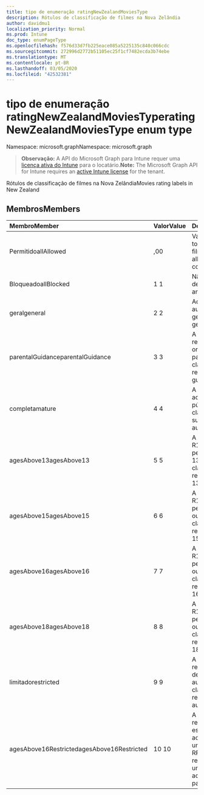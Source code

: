 ```yaml
---
title: tipo de enumeração ratingNewZealandMoviesType
description: Rótulos de classificação de filmes na Nova Zelândia
author: davidmu1
localization_priority: Normal
ms.prod: Intune
doc_type: enumPageType
ms.openlocfilehash: f576d33d7fb225eace085a5225135c840c066cdc
ms.sourcegitcommit: 272996d2772b51105ec25f1cf7482ecda3b74ebe
ms.translationtype: MT
ms.contentlocale: pt-BR
ms.lasthandoff: 03/05/2020
ms.locfileid: "42532381"
---
```

# <a name="ratingnewzealandmoviestype-enum-type"></a><span data-ttu-id="35797-103">tipo de enumeração ratingNewZealandMoviesType</span><span class="sxs-lookup"><span data-stu-id="35797-103">ratingNewZealandMoviesType enum type</span></span>

<span data-ttu-id="35797-104">Namespace: microsoft.graph</span><span class="sxs-lookup"><span data-stu-id="35797-104">Namespace: microsoft.graph</span></span>

> <span data-ttu-id="35797-105">**Observação:** A API do Microsoft Graph para Intune requer uma [licença ativa do Intune](https://go.microsoft.com/fwlink/?linkid=839381) para o locatário.</span><span class="sxs-lookup"><span data-stu-id="35797-105">**Note:** The Microsoft Graph API for Intune requires an [active Intune license](https://go.microsoft.com/fwlink/?linkid=839381) for the tenant.</span></span>

<span data-ttu-id="35797-106">Rótulos de classificação de filmes na Nova Zelândia</span><span class="sxs-lookup"><span data-stu-id="35797-106">Movies rating labels in New Zealand</span></span>

## <a name="members"></a><span data-ttu-id="35797-107">Membros</span><span class="sxs-lookup"><span data-stu-id="35797-107">Members</span></span>
|<span data-ttu-id="35797-108">Membro</span><span class="sxs-lookup"><span data-stu-id="35797-108">Member</span></span>|<span data-ttu-id="35797-109">Valor</span><span class="sxs-lookup"><span data-stu-id="35797-109">Value</span></span>|<span data-ttu-id="35797-110">Descrição</span><span class="sxs-lookup"><span data-stu-id="35797-110">Description</span></span>|
|:---|:---|:---|
|<span data-ttu-id="35797-111">Permitido</span><span class="sxs-lookup"><span data-stu-id="35797-111">allAllowed</span></span>|<span data-ttu-id="35797-112">,0</span><span class="sxs-lookup"><span data-stu-id="35797-112">0</span></span>|<span data-ttu-id="35797-113">Valor padrão, permitir todo o conteúdo de filmes</span><span class="sxs-lookup"><span data-stu-id="35797-113">Default value, allow all movies content</span></span>|
|<span data-ttu-id="35797-114">Bloqueado</span><span class="sxs-lookup"><span data-stu-id="35797-114">allBlocked</span></span>|<span data-ttu-id="35797-115">1 </span><span class="sxs-lookup"><span data-stu-id="35797-115">1</span></span>|<span data-ttu-id="35797-116">Não permitir conteúdo de filmes</span><span class="sxs-lookup"><span data-stu-id="35797-116">Do not allow any movies content</span></span>|
|<span data-ttu-id="35797-117">geral</span><span class="sxs-lookup"><span data-stu-id="35797-117">general</span></span>|<span data-ttu-id="35797-118">2 </span><span class="sxs-lookup"><span data-stu-id="35797-118">2</span></span>|<span data-ttu-id="35797-119">Adequado para audiência geral</span><span class="sxs-lookup"><span data-stu-id="35797-119">Suitable for general audience</span></span>|
|<span data-ttu-id="35797-120">parentalGuidance</span><span class="sxs-lookup"><span data-stu-id="35797-120">parentalGuidance</span></span>|<span data-ttu-id="35797-121">3 </span><span class="sxs-lookup"><span data-stu-id="35797-121">3</span></span>|<span data-ttu-id="35797-122">A classificação PG recomenda orientação dos pais</span><span class="sxs-lookup"><span data-stu-id="35797-122">The PG classification recommends parental guidance</span></span>|
|<span data-ttu-id="35797-123">completa</span><span class="sxs-lookup"><span data-stu-id="35797-123">mature</span></span>|<span data-ttu-id="35797-124">4 </span><span class="sxs-lookup"><span data-stu-id="35797-124">4</span></span>|<span data-ttu-id="35797-125">A classificação M é adequada para o público adulto</span><span class="sxs-lookup"><span data-stu-id="35797-125">The M classification is suitable for mature audience</span></span>|
|<span data-ttu-id="35797-126">agesAbove13</span><span class="sxs-lookup"><span data-stu-id="35797-126">agesAbove13</span></span>|<span data-ttu-id="35797-127">5 </span><span class="sxs-lookup"><span data-stu-id="35797-127">5</span></span>|<span data-ttu-id="35797-128">A classificação do R13 é restrita às pessoas com mais de 13 anos</span><span class="sxs-lookup"><span data-stu-id="35797-128">The R13 classification is restricted to persons 13 years and over</span></span>|
|<span data-ttu-id="35797-129">agesAbove15</span><span class="sxs-lookup"><span data-stu-id="35797-129">agesAbove15</span></span>|<span data-ttu-id="35797-130">6 </span><span class="sxs-lookup"><span data-stu-id="35797-130">6</span></span>|<span data-ttu-id="35797-131">A classificação do R15 é restrita a pessoas de 15 anos ou mais</span><span class="sxs-lookup"><span data-stu-id="35797-131">The R15 classification is restricted to persons 15 years and over</span></span>|
|<span data-ttu-id="35797-132">agesAbove16</span><span class="sxs-lookup"><span data-stu-id="35797-132">agesAbove16</span></span>|<span data-ttu-id="35797-133">7 </span><span class="sxs-lookup"><span data-stu-id="35797-133">7</span></span>|<span data-ttu-id="35797-134">A classificação do R16 é restrita a pessoas com 16 anos ou mais</span><span class="sxs-lookup"><span data-stu-id="35797-134">The R16 classification is restricted to persons 16 years and over</span></span>|
|<span data-ttu-id="35797-135">agesAbove18</span><span class="sxs-lookup"><span data-stu-id="35797-135">agesAbove18</span></span>|<span data-ttu-id="35797-136">8 </span><span class="sxs-lookup"><span data-stu-id="35797-136">8</span></span>|<span data-ttu-id="35797-137">A classificação do R18 é restrita a pessoas de 18 anos ou mais</span><span class="sxs-lookup"><span data-stu-id="35797-137">The R18 classification is restricted to persons 18 years and over</span></span>|
|<span data-ttu-id="35797-138">limitado</span><span class="sxs-lookup"><span data-stu-id="35797-138">restricted</span></span>|<span data-ttu-id="35797-139">9 </span><span class="sxs-lookup"><span data-stu-id="35797-139">9</span></span>|<span data-ttu-id="35797-140">A classificação R é restrita a uma determinada audiência</span><span class="sxs-lookup"><span data-stu-id="35797-140">The R classification is restricted to a certain audience</span></span>|
|<span data-ttu-id="35797-141">agesAbove16Restricted</span><span class="sxs-lookup"><span data-stu-id="35797-141">agesAbove16Restricted</span></span>|<span data-ttu-id="35797-142">10 </span><span class="sxs-lookup"><span data-stu-id="35797-142">10</span></span>|<span data-ttu-id="35797-143">A classificação RP16 requer que os espectadores de 16 acompanhados por um pai ou adulto</span><span class="sxs-lookup"><span data-stu-id="35797-143">The RP16 classification requires viewers under 16 accompanied by a parent or an adult</span></span>|




